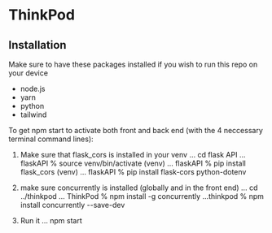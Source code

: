 # ThinkPod 
## Installation  
Make sure to have these packages installed if you wish to run this repo on your device
- node.js 
- yarn 
- python 
- tailwind
  


To get npm start to activate both front and back end (with the 4 neccessary terminal command lines): 
1) Make sure that flask_cors is installed in your venv 
  … cd flask API
  … flaskAPI % source venv/bin/activate
  (venv) … flaskAPI % pip install flask_cors
  (venv) … flaskAPI % pip install flask-cors python-dotenv

2) make sure concurrently is installed (globally and in the front end) 
  … cd ../thinkpod
  … ThinkPod % npm install -g concurrently
  …thinkpod % npm install concurrently --save-dev

3) Run it
  … npm start